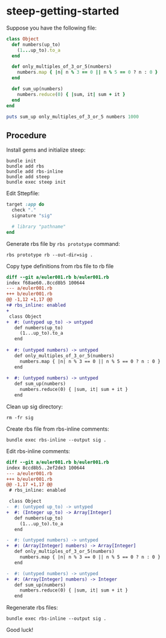 # steep-getting-started

Suppose you have the following file:

```rb
class Object
  def numbers(up_to)
    (1...up_to).to_a
  end

  def only_multiples_of_3_or_5(numbers)
    numbers.map { |n| n % 3 == 0 || n % 5 == 0 ? n : 0 }
  end

  def sum_up(numbers)
    numbers.reduce(0) { |sum, it| sum + it }
  end
end

puts sum_up only_multiples_of_3_or_5 numbers 1000
```

## Procedure

Install gems and initialize steep:

```
bundle init
bundle add rbs
bundle add rbs-inline
bundle add steep
bundle exec steep init
```

Edit Sttepfile:

```rb
target :app do
  check "."
  signature "sig"

  # library "pathname"
end
```

Generate rbs file by `rbs prototype` command:

```
rbs prototype rb --out-dir=sig .
```

Copy type definitions from rbs file to rb file

```diff
diff --git a/euler001.rb b/euler001.rb
index f68ae60..8ccd8b5 100644
--- a/euler001.rb
+++ b/euler001.rb
@@ -1,12 +1,17 @@
+# rbs_inline: enabled
+
 class Object
+  #: (untyped up_to) -> untyped
   def numbers(up_to)
     (1...up_to).to_a
   end
 
+  #: (untyped numbers) -> untyped
   def only_multiples_of_3_or_5(numbers)
     numbers.map { |n| n % 3 == 0 || n % 5 == 0 ? n : 0 }
   end
 
+  #: (untyped numbers) -> untyped
   def sum_up(numbers)
     numbers.reduce(0) { |sum, it| sum + it }
   end
```

Clean up sig directory:

```
rm -fr sig
```

Create rbs file from rbs-inline comments:

```
bundle exec rbs-inline --output sig .
```

Edit rbs-inline comments:

```diff
diff --git a/euler001.rb b/euler001.rb
index 8ccd8b5..2ef2de3 100644
--- a/euler001.rb
+++ b/euler001.rb
@@ -1,17 +1,17 @@
 # rbs_inline: enabled

 class Object
-  #: (untyped up_to) -> untyped
+  #: (Integer up_to) -> Array[Integer]
   def numbers(up_to)
     (1...up_to).to_a
   end

-  #: (untyped numbers) -> untyped
+  #: (Array[Integer] numbers) -> Array[Integer]
   def only_multiples_of_3_or_5(numbers)
     numbers.map { |n| n % 3 == 0 || n % 5 == 0 ? n : 0 }
   end

-  #: (untyped numbers) -> untyped
+  #: (Array[Integer] numbers) -> Integer
   def sum_up(numbers)
     numbers.reduce(0) { |sum, it| sum + it }
   end
```

Regenerate rbs files:

```
bundle exec rbs-inline --output sig .
```

Good luck!

